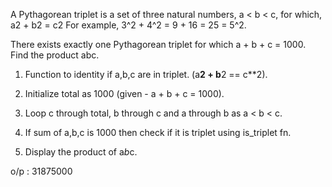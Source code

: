 
A Pythagorean triplet is a set of three natural numbers, a < b < c, for which, a2 + b2 = c2 For example, 3^2 + 4^2 = 9 + 16 = 25 = 5^2.

There exists exactly one Pythagorean triplet for which a + b + c = 1000. Find the product abc.

1. Function to identity if a,b,c are in triplet. (a**2 + b**2 == c**2).

2. Initialize total as 1000 (given - a + b + c = 1000).

3. Loop c through total, b through c and a through b as a < b < c.

4. If sum of a,b,c is 1000 then check if it is triplet using is_triplet fn.

5. Display the product of a*b*c.

o/p : 31875000


 
    
